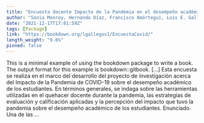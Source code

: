 ```yaml
---
title: "Encuesta docente Impacto de la Pandemia en el desempeño académico de los estudiantes"
author: "Sonia Monroy, Hernando Díaz, Francisco Amórtegui, Luis E. Gallego"
date: "2021-12-17T17:01:59Z"
tags: [Package]
link: "https://bookdown.org/lgallegov1/EncuestaCovid/"
length_weight: "9.6%"
pinned: false
---
```


This is a minimal example of using the bookdown package to write a book. The output format for this example is bookdown::gitbook. [...] Esta encuesta se realiza en el marco del desarrollo del proyecto de investigación acerca del Impacto de la Pandemia de COVID-19 sobre el desempeño académico de los estudiantes. En términos generales, se indaga sobre las herramientas utilizadas en el quehacer docente durante la pandemia, las estrategias de evaluación y calificación aplicadas y la percepción del impacto que tuvo la pandemia sobre el desempeño académico de los estudiantes. Enunciado. Una de las ...
